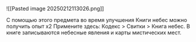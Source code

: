 ![[Pasted image 20250212113026.png]]

С помощью этого предмета во время улучшения Книги небес можно получить опыт х2
Примените здесь: Кодекс > Свитки > Книга небес. 
В книге записываются небесные явления и карты мистических мест.